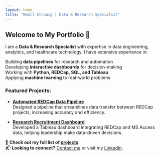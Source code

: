 ```yaml
---
layout: home
title: "Neall Struwig | Data & Research Specialist"
---
```


## Welcome to My Portfolio 👋

I am a **Data & Research Specialist** with expertise in data engineering, analytics, and healthcare technology. I have extensive experience in:

Building **data pipelines** for research and automation  
Developing **interactive dashboards** for decision-making  
Working with **Python, REDCap, SQL, and Tableau**  
Applying **machine learning** to real-world problems  

### Featured Projects:
- **[Automated REDCap Data Pipeline](./projects/redcap-pipeline)**  
  Designed a pipeline that streamlines data transfer between REDCap projects, increasing accuracy and efficiency.

- **[Research Recruitment Dashboard](./projects/recruitment-dashboard)**  
  Developed a Tableau dashboard integrating REDCap and MS Access data, helping leadership make data-driven decisions.

📌 **Check out my full list of [projects](./projects).**  
📬 **Looking to connect?** [Contact me](./contact) or visit my [LinkedIn](https://www.linkedin.com/in/neall-struwig/).

